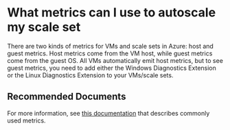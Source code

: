 <properties
    pageTitle="What metrics can I use to autoscale my scale set"
    description="What metrics can I use to autoscale my scale set"
    service="microsoft.compute"
    resource="virtualmachinescalesets"
    authors="gatneil"
    displayOrder="1"
    selfHelpType="resource"
    supportTopicIds=""
    productPesIds=""
    resourceTags=""
    cloudEnvironments="public"
/>

# What metrics can I use to autoscale my scale set

There are two kinds of metrics for VMs and scale sets in Azure: host and guest metrics. Host metrics come from the VM host, while guest metrics come from the guest OS. All VMs automatically emit host metrics, but to see guest metrics, you need to add either the Windows Diagnostics Extension or the Linux Diagnostics Extension to your VMs/scale sets.

## Recommended Documents

For more information, see [this documentation](https://docs.microsoft.com/azure/monitoring-and-diagnostics/insights-autoscale-common-metrics) that describes commonly used metrics.
